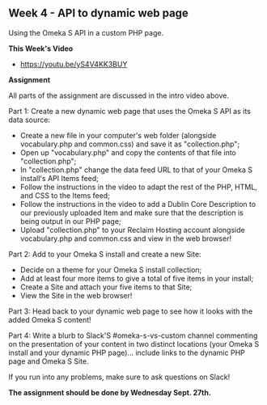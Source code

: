 ## Week 4 - API to dynamic web page

Using the Omeka S API in a custom PHP page.

**This Week's Video**

- <https://youtu.be/yS4V4KK3BUY>

**Assignment**

All parts of the assignment are discussed in the intro video above.

Part 1: Create a new dynamic web page that uses the Omeka S API as its data source:
- Create a new file in your computer's web folder (alongside vocabulary.php and common.css) and save it as "collection.php";
- Open up "vocabulary.php" and copy the contents of that file into "collection.php";
- In "collection.php" change the data feed URL to that of your Omeka S install's API Items feed;
- Follow the instructions in the video to adapt the rest of the PHP, HTML, and CSS to the Items feed;
- Follow the instructions in the video to add a Dublin Core Description to our previously uploaded Item and make sure that the description is being output in our PHP page;
- Upload "collection.php" to your Reclaim Hosting account alongside vocabulary.php and common.css and view in the web browser!

Part 2: Add to your Omeka S install and create a new Site:
- Decide on a theme for your Omeka S install collection;
- Add at least four more items to give a total of five items in your install;
- Create a Site and attach your five items to that Site;
- View the Site in the web browser!

Part 3: Head back to your dynamic web page to see how it looks with the added Omeka S content!

Part 4: Write a blurb to Slack'S #omeka-s-vs-custom channel commenting on the presentation of your content in two distinct locations (your Omeka S install and your dynamic PHP page)... include links to the dynamic PHP page and Omeka S Site.

If you run into any problems, make sure to ask questions on Slack!

**The assignment should be done by Wednesday Sept. 27th.**
